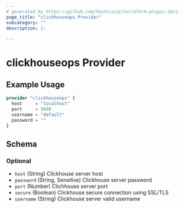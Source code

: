 ```yaml
---
# generated by https://github.com/hashicorp/terraform-plugin-docs
page_title: "clickhouseops Provider"
subcategory: ""
description: |-
  
---
```


# clickhouseops Provider



## Example Usage

```terraform
provider "clickhouseops" {
  host     = "localhost"
  port     = 9000
  username = "default"
  password = ""
}
```

<!-- schema generated by tfplugindocs -->
## Schema

### Optional

- `host` (String) Clickhouse server host
- `password` (String, Sensitive) Clickhouse server password
- `port` (Number) Clichhouse server port
- `secure` (Boolean) Clickhouse secure connection using SSL/TLS
- `username` (String) Clickhouse server valid username
